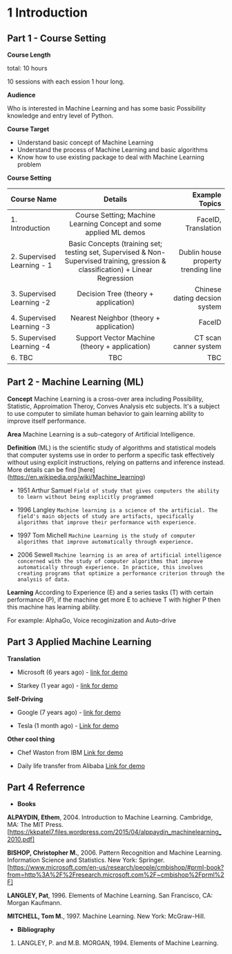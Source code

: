 # 1 Introduction



## Part 1 - Course Setting

**Course Length**

total: 10 hours

10 sessions with each ession 1 hour long.

**Audience**
 
Who is interested in Machine Learning and has some basic Possibility knowledge and entry level of Python.

**Course Target**

* Understand basic concept of Machine Learning
* Understand the process of Machine Learning and basic algorithms
* Know how to use existing package to deal with Machine Learning problem

**Course Setting**

| Course Name  | Details | Example Topics |
|:------------- |:---------------:| -------------:|
| 1. Introduction      | Course Setting; Machine Learning Concept and some applied ML demos |         FaceID, Translation|
| 2. Supervised Learning  - 1    | Basic Concepts (training set; testing set, Supervised & Non-Supervised training, gression & classification) + Linear Regression       |         Dublin house property trending line |
| 3. Supervised Learning -2 | Decision Tree (theory + application)        |   Chinese dating decsion system |
| 4. Supervised Learning -3 | Nearest Neighbor (theory + application)        |   FaceID |
| 5. Supervised Learning -4 | Support Vector Machine (theory + application)        |   CT scan canner system |
| 6. TBC | TBC        |   TBC |


## Part 2 - Machine Learning (ML)
**Concept**
Machine Learning is a cross-over area including Possibility, Statistic, Approimation Theroy, Conves Analysis etc subjects. It's a subject to use computer to similate human behavior to gain learning ability to improve itself performance.

**Area** Machine Learning is a sub-category of Artificial Intelligence.

**Definition** (ML) is the scientific study of algorithms and statistical models that computer systems use in order to perform a specific task effectively without using explicit instructions, relying on patterns and inference instead. More details can be find [here] (https://en.wikipedia.org/wiki/Machine_learning)

* 1951 Arthur Samuel 
 `Field of study that gives computers the ability to learn without being explicitly programmed`

* 1996 Langley
```Machine learning is a science of the artificial. The field's main objects of study are artifacts, specifically algorithms that improve their performance with experience.```

* 1997 Tom Michell
```Machine Learning is the study of computer algorithms that improve automatically through experience.```

* 2006 Sewell
```Machine learning is an area of artificial intelligence concerned with the study of computer algorithms that improve automatically through experience. In practice, this involves creating programs that optimize a performance criterion through the analysis of data. ```


**Learning** According to Experience (E) and a series tasks (T) with certain performance (P), if the machine get more E to achieve T with higher P then this machine has learning ability.

For example:
AlphaGo, Voice recoginization and Auto-drive

## Part 3 Applied Machine Learning

**Translation**

* Microsoft (6 years ago) - [link for demo](https://www.youtube.com/watch?v=Nu-nlQqFCKg)

* Starkey (1 year ago) - [link for demo](https://www.youtube.com/watch?v=f89mErv0EK4)

**Self-Driving**

* Google (7 years ago) - [link for demo](https://www.youtube.com/watch?v=cdgQpa1pUUE)

* Tesla (1 month ago) - [Link for demo](https://www.youtube.com/watch?v=tlThdr3O5Qo)

**Other cool thing**

* Chef Waston from IBM [Link for demo](https://www.youtube.com/watch?v=JaQSMc0N_5Y)

* Daily life transfer from Alibaba [Link for demo](https://www.youtube.com/watch?v=336YkwayCD4)


## Part 4 Referrence

*  **Books**

**ALPAYDIN, Ethem**, 2004. Introduction to Machine Learning. Cambridge, MA: The MIT Press. [https://kkpatel7.files.wordpress.com/2015/04/alppaydin_machinelearning_2010.pdf]

**BISHOP, Christopher M.**, 2006. Pattern Recognition and Machine Learning. Information Science and Statistics. New York: Springer. [https://www.microsoft.com/en-us/research/people/cmbishop/#prml-book?from=http%3A%2F%2Fresearch.microsoft.com%2F~cmbishop%2Fprml%2F]

**LANGLEY, Pat**, 1996. Elements of Machine Learning. San Francisco, CA: Morgan Kaufmann. 

**MITCHELL, Tom M.**, 1997. Machine Learning. New York: McGraw-Hill.

*  **Bibliography**

1. LANGLEY, P. and M.B. MORGAN, 1994. Elements of Machine Learning. 




